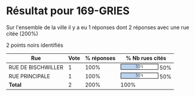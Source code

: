# Résultat pour 169-GRIES

Sur l'ensemble de la ville il y a eu 1 réponses dont 2 réponses avec une rue citée (200%)

2 points noirs identifiés

| Rue | Vote | % réponses | % Nb rues cités|
|-----|------|------------|----------------|
| RUE DE BISCHWILLER | 1 | 100% | <img src="../../img/bar_50.gif" />&nbsp;50%|
| RUE PRINCIPALE | 1 | 100% | <img src="../../img/bar_50.gif" />&nbsp;50%|
| **Total** | 2 | 200% | 100%|
